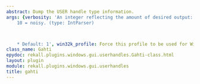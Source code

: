 ```yaml
---
abstract: Dump the USER handle type information.
args: {verbosity: 'An integer reflecting the amount of desired output: 0 = quiet,
    10 = noisy. (type: IntParser)



    * Default: 1', win32k_profile: Force this profile to be used for Win32k.}
class_name: Gahti
epydoc: rekall.plugins.windows.gui.userhandles.Gahti-class.html
layout: plugin
module: rekall.plugins.windows.gui.userhandles
title: gahti
---
```

